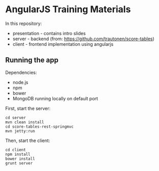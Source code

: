 # AngularJS Training Materials

In this repository:

- presentation - contains intro slides
- server - backend (from: https://github.com/trautonen/score-tables)
- client - frontend implementation using angularjs

## Running the app

Dependencies:

- node.js
- npm
- bower
- MongoDB running locally on default port

First, start the server:

    cd server
    mvn clean install
    cd score-tables-rest-springmvc
    mvn jetty:run

Then, start the client:

    cd client
    npm install
    bower install
    grunt server

